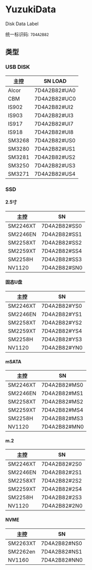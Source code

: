 # YuzukiData
Disk Data Label

统一标识码: `7D4A2B82`

## 类型

### USB DISK 

| 主控   | SN LOAD      |
| ------ | ------------ |
| Alcor  | 7D4A2B82#UA0 |
| CBM    | 7D4A2B82#UC0 |
| IS902  | 7D4A2B82#UI2 |
| IS903  | 7D4A2B82#UI3 |
| IS917  | 7D4A2B82#UI7 |
| IS918  | 7D4A2B82#UI8 |
| SM3268 | 7D4A2B82#US0 |
| SM3280 | 7D4A2B82#US1 |
| SM3281 | 7D4A2B82#US2 |
| SM3250 | 7D4A2B82#US3 |
| SM3271 | 7D4A2B82#US4 |



### SSD

#### 2.5寸

| 主控     | SN           |
| -------- | ------------ |
| SM2246XT | 7D4A2B82#SS0 |
| SM2246EN | 7D4A2B82#SS1 |
| SM2258XT | 7D4A2B82#SS2 |
| SM2259XT | 7D4A2B82#SS4 |
| SM2258H  | 7D4A2B82#SS3 |
| NV1120   | 7D4A2B82#SN0 |

#### 固态U盘
| 主控     | SN           |
| -------- | ------------ |
| SM2246XT | 7D4A2B82#YS0 |
| SM2246EN | 7D4A2B82#YS1 |
| SM2258XT | 7D4A2B82#YS2 |
| SM2259XT | 7D4A2B82#YS4 |
| SM2258H  | 7D4A2B82#YS3 |
| NV1120   | 7D4A2B82#YN0 |

#### mSATA

| 主控     | SN           |
| -------- | ------------ |
| SM2246XT | 7D4A2B82#MS0 |
| SM2246EN | 7D4A2B82#MS1 |
| SM2258XT | 7D4A2B82#MS2 |
| SM2259XT | 7D4A2B82#MS4 |
| SM2258H  | 7D4A2B82#MS3 |
| NV1120   | 7D4A2B82#MN0 |

#### m.2

| 主控     | SN           |
| -------- | ------------ |
| SM2246XT | 7D4A2B82#2S0 |
| SM2246EN | 7D4A2B82#2S1 |
| SM2258XT | 7D4A2B82#2S2 |
| SM2259XT | 7D4A2B82#2S4 |
| SM2258H  | 7D4A2B82#2S3 |
| NV1120   | 7D4A2B82#2N0 |

#### NVME

| 主控     | SN           |
| -------- | ------------ |
| SM2263XT | 7D4A2B82#NS0 |
| SM2262en | 7D4A2B82#NS1 |
| NV1160   | 7D4A2B82#NN0 |
